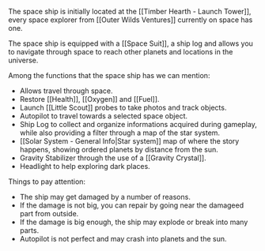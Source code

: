 The space ship is initially located at the [[Timber Hearth - Launch Tower]], every space explorer from [[Outer Wilds Ventures]] currently on space has one.

The space ship is equipped with a [[Space Suit]], a ship log and allows you to navigate through space to reach other planets and locations in the universe.

Among the functions that the space ship has we can mention:
- Allows travel through space.
- Restore [[Health]], [[Oxygen]] and [[Fuel]].
- Launch [[Little Scout]] probes to take photos and track objects.
- Autopilot to travel towards a selected space object.
- Ship Log to collect and organize informations acquired during gameplay, while also providing a filter through a map of the star system.
- [[Solar System - General Info|Star system]] map of where the story happens, showing ordered planets by distance from the sun.
- Gravity Stabilizer through the use of a [[Gravity Crystal]].
- Headlight to help exploring dark places.

Things to pay attention:
- The ship may get damaged by a number of reasons.
- If the damage is not big, you can repair by going near the damageed part from outside.
- If the damage is big enough, the ship may explode or break into many parts.
- Autopilot is not perfect and may crash into planets and the sun.